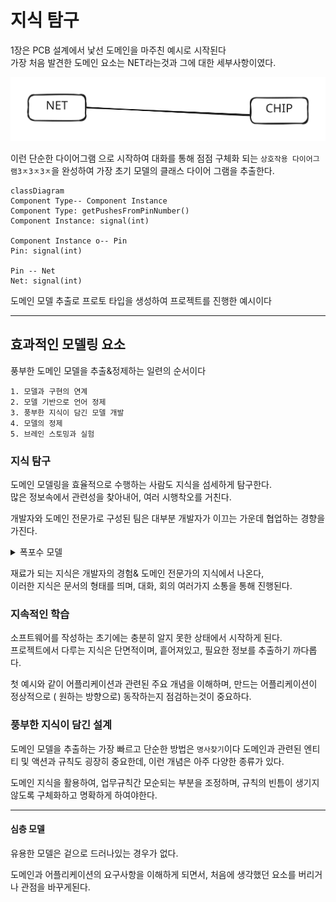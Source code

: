 # 지식 탐구

1장은 PCB 설계에서 낯선 도메인을 마주친 예시로 시작된다\
가장 처음 발견한 도메인 요소는 NET라는것과 그에 대한 세부사항이였다.

<img src="../../../.gitbook/assets/file.excalidraw (1) (1) (1) (1) (1) (1) (1) (1) (1) (1) (1) (1).svg" alt="" class="gitbook-drawing">

이런 단순한 다이어그램 으로 시작하여 대화를 통해 점점 구체화 되는 `상호작용 다이어그램3ㅈ3ㅈ3ㅈ`을 완성하여 가장 초기 모델의 클래스 다이어 그램을 추출한다.

```mermaid
classDiagram
Component Type-- Component Instance
Component Type: getPushesFromPinNumber()
Component Instance: signal(int)

Component Instance o-- Pin
Pin: signal(int)

Pin -- Net
Net: signal(int)
```

도메인 모델 추출로 프로토 타입을 생성하여 프로젝트를 진행한 예시이다

***

## 효과적인 모델링 요소

풍부한 도메인 모델을 추출&정제하는 일련의 순서이다

```
1. 모델과 구현의 연계 
2. 모델 기반으로 언어 정제
3. 풍부한 지식이 담긴 모델 개발
4. 모델의 정제
5. 브레인 스토밍과 실험
```

### 지식 탐구

도메인 모델링을 효율적으로 수행하는 사람도 지식을 섬세하게 탐구한다.\
많은 정보속에서 관련성을 찾아내어, 여러 시행착오를 거친다.

개발자와 도메인 전문가로 구성된 팀은 대부분 개발자가 이끄는 가운데 협업하는 경향을 가진다.

<details>

<summary>폭포수 모델</summary>

폭포수 개발방법에서는 피드백없이 개발만 진행된다. 원하는 기능을 기술하게 한다음 기능을 구현한다. \
원리는 알지 못한채, 수정사항만 습득하여 급급내 기능만 구현하게되는 불상사가 생긴다

</details>

재료가 되는 지식은 개발자의 경험& 도메인 전문가의 지식에서 나온다,\
이러한 지식은 문서의 형태를 띄며, 대화, 회의 여러가지 소통을 통해 진행된다.

### 지속적인 학습

소프트웨어를 작성하는 초기에는 충분히 알지 못한 상태에서 시작하게 된다.\
프로젝트에서 다루는 지식은 단면적이며, 흩어져있고, 필요한 정보를 추출하기 까다롭다.

첫 예시와 같이 어플리케이션과 관련된 주요 개념을 이해하며, 만드는 어플리케이션이 정상적으로 ( 원하는 방향으로) 동작하는지 점검하는것이 중요하다.

### 풍부한 지식이 담긴 설계

도메인 모델을 추출하는 가장 빠르고 단순한 방법은 `명사찾기`이다 도메인과 관련된 엔티티 및 액션과 규칙도 굉장히 중요한데, 이런 개념은 아주 다양한 종류가 있다.

도메인 지식을 활용하여, 업무규칙간 모순되는 부분을 조정하며, 규칙의 빈틈이 생기지 않도록 구체화하고 명확하게 하여야한다.

***

#### 심층 모델

유용한 모델은 겉으로 드러나있는 경우가 없다.

도메인과 어플리케이션의 요구사항을 이해하게 되면서, 처음에 생각했던 요소를 버리거나 관점을 바꾸게된다.
